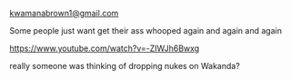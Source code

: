 kwamanabrown1@gmail.com

Some people just want get their ass whooped again and again and again

<https://www.youtube.com/watch?v=-ZIWJh6Bwxg>

really someone was thinking of dropping nukes on Wakanda? 
